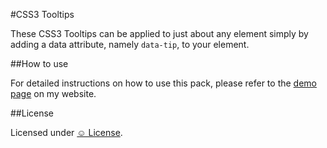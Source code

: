 #CSS3 Tooltips

These CSS3 Tooltips can be applied to just about any element simply by adding a data attribute, namely <code>data-tip</code>, to your element.

##How to use

For detailed instructions on how to use this pack, please refer to the <a href="http://adamwhitcroft.com/lab/css3-tooltips/">demo page</a> on my website.

##License

Licensed under <a href="http://licence.visualidiot.com/">&#9786; License</a>.
